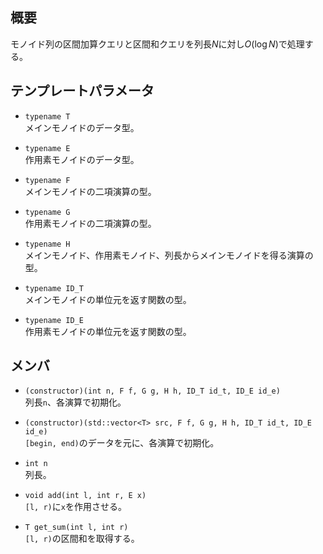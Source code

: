 ## 概要
モノイド列の区間加算クエリと区間和クエリを列長$N$に対し$O(\log N)$で処理する。

## テンプレートパラメータ
- `typename T`  
メインモノイドのデータ型。

- `typename E`  
作用素モノイドのデータ型。

- `typename F`  
メインモノイドの二項演算の型。

- `typename G`  
作用素モノイドの二項演算の型。

- `typename H`  
メインモノイド、作用素モノイド、列長からメインモノイドを得る演算の型。

- `typename ID_T`  
メインモノイドの単位元を返す関数の型。

- `typename ID_E`  
作用素モノイドの単位元を返す関数の型。

## メンバ
- `(constructor)(int n, F f, G g, H h, ID_T id_t, ID_E id_e)`  
列長`n`、各演算で初期化。

- `(constructor)(std::vector<T> src, F f, G g, H h, ID_T id_t, ID_E id_e)`  
`[begin, end)`のデータを元に、各演算で初期化。

- `int n`  
列長。

- `void add(int l, int r, E x)`  
`[l, r)`に`x`を作用させる。

- `T get_sum(int l, int r)`  
`[l, r)`の区間和を取得する。